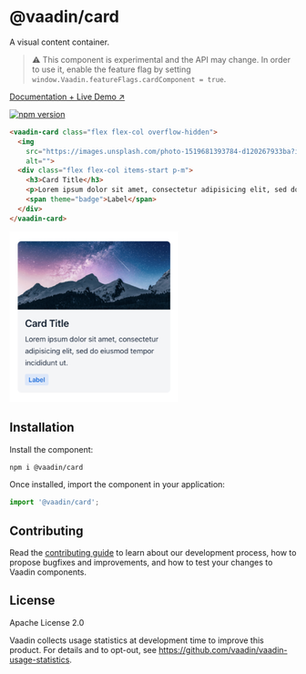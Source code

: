 # @vaadin/card

A visual content container.

> ⚠️ This component is experimental and the API may change. In order to use it, enable the feature flag by setting `window.Vaadin.featureFlags.cardComponent = true`.

[Documentation + Live Demo ↗](https://vaadin.com/docs/latest/components/card)

[![npm version](https://badgen.net/npm/v/@vaadin/card)](https://www.npmjs.com/package/@vaadin/card)

```html
<vaadin-card class="flex flex-col overflow-hidden">
  <img
    src="https://images.unsplash.com/photo-1519681393784-d120267933ba?ixid=MXwxMjA3fDB8MHxwaG90by1wYWdlfHx8fGVufDB8fHw%3D&ixlib=rb-1.2.1&auto=format&fit=crop&w=750&q=80"
    alt="">
  <div class="flex flex-col items-start p-m">
    <h3>Card Title</h3>
    <p>Lorem ipsum dolor sit amet, consectetur adipisicing elit, sed do eiusmod tempor incididunt ut.</p>
    <span theme="badge">Label</span>
  </div>
</vaadin-card>
```

[<img src="https://raw.githubusercontent.com/vaadin/web-components/main/packages/card/screenshot.png" width="296" alt="Screenshot of vaadin-card">](https://vaadin.com/docs/latest/components/card)

## Installation

Install the component:

```sh
npm i @vaadin/card
```

Once installed, import the component in your application:

```js
import '@vaadin/card';
```

## Contributing

Read the [contributing guide](https://vaadin.com/docs/latest/contributing) to learn about our development process, how to propose bugfixes and improvements, and how to test your changes to Vaadin components.

## License

Apache License 2.0

Vaadin collects usage statistics at development time to improve this product.
For details and to opt-out, see https://github.com/vaadin/vaadin-usage-statistics.
